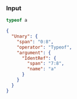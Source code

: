 ### Input
```js
typeof a
```

```json
{
  "Unary": {
    "span": "0:8",
    "operator": "Typeof",
    "argument": {
      "IdentRef": {
        "span": "7:8",
        "name": "a"
      }
    }
  }
}
```
